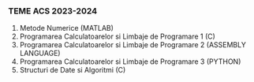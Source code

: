### TEME ACS 2023-2024

1) Metode Numerice (MATLAB)
2) Programarea Calculatoarelor si Limbaje de Programare 1 (C)
3) Programarea Calculatoarelor si Limbaje de Programare 2 (ASSEMBLY LANGUAGE)
4) Programarea Calculatoarelor si Limbaje de Programare 3 (PYTHON)
5) Structuri de Date si Algoritmi (C)
